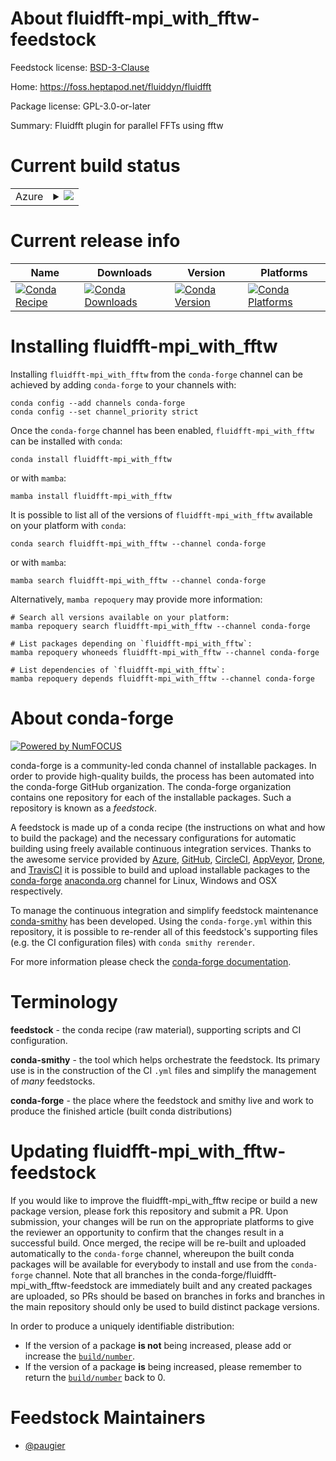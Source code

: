 About fluidfft-mpi_with_fftw-feedstock
======================================

Feedstock license: [BSD-3-Clause](https://github.com/conda-forge/fluidfft-mpi_with_fftw-feedstock/blob/main/LICENSE.txt)

Home: https://foss.heptapod.net/fluiddyn/fluidfft

Package license: GPL-3.0-or-later

Summary: Fluidfft plugin for parallel FFTs using fftw

Current build status
====================


<table>
    
  <tr>
    <td>Azure</td>
    <td>
      <details>
        <summary>
          <a href="https://dev.azure.com/conda-forge/feedstock-builds/_build/latest?definitionId=21858&branchName=main">
            <img src="https://dev.azure.com/conda-forge/feedstock-builds/_apis/build/status/fluidfft-mpi_with_fftw-feedstock?branchName=main">
          </a>
        </summary>
        <table>
          <thead><tr><th>Variant</th><th>Status</th></tr></thead>
          <tbody><tr>
              <td>linux_64_numpy2.0python3.10.____cpython</td>
              <td>
                <a href="https://dev.azure.com/conda-forge/feedstock-builds/_build/latest?definitionId=21858&branchName=main">
                  <img src="https://dev.azure.com/conda-forge/feedstock-builds/_apis/build/status/fluidfft-mpi_with_fftw-feedstock?branchName=main&jobName=linux&configuration=linux%20linux_64_numpy2.0python3.10.____cpython" alt="variant">
                </a>
              </td>
            </tr><tr>
              <td>linux_64_numpy2.0python3.11.____cpython</td>
              <td>
                <a href="https://dev.azure.com/conda-forge/feedstock-builds/_build/latest?definitionId=21858&branchName=main">
                  <img src="https://dev.azure.com/conda-forge/feedstock-builds/_apis/build/status/fluidfft-mpi_with_fftw-feedstock?branchName=main&jobName=linux&configuration=linux%20linux_64_numpy2.0python3.11.____cpython" alt="variant">
                </a>
              </td>
            </tr><tr>
              <td>linux_64_numpy2.0python3.12.____cpython</td>
              <td>
                <a href="https://dev.azure.com/conda-forge/feedstock-builds/_build/latest?definitionId=21858&branchName=main">
                  <img src="https://dev.azure.com/conda-forge/feedstock-builds/_apis/build/status/fluidfft-mpi_with_fftw-feedstock?branchName=main&jobName=linux&configuration=linux%20linux_64_numpy2.0python3.12.____cpython" alt="variant">
                </a>
              </td>
            </tr><tr>
              <td>linux_64_numpy2.0python3.9.____cpython</td>
              <td>
                <a href="https://dev.azure.com/conda-forge/feedstock-builds/_build/latest?definitionId=21858&branchName=main">
                  <img src="https://dev.azure.com/conda-forge/feedstock-builds/_apis/build/status/fluidfft-mpi_with_fftw-feedstock?branchName=main&jobName=linux&configuration=linux%20linux_64_numpy2.0python3.9.____cpython" alt="variant">
                </a>
              </td>
            </tr><tr>
              <td>linux_64_numpy2python3.13.____cp313</td>
              <td>
                <a href="https://dev.azure.com/conda-forge/feedstock-builds/_build/latest?definitionId=21858&branchName=main">
                  <img src="https://dev.azure.com/conda-forge/feedstock-builds/_apis/build/status/fluidfft-mpi_with_fftw-feedstock?branchName=main&jobName=linux&configuration=linux%20linux_64_numpy2python3.13.____cp313" alt="variant">
                </a>
              </td>
            </tr><tr>
              <td>osx_64_numpy2.0python3.10.____cpython</td>
              <td>
                <a href="https://dev.azure.com/conda-forge/feedstock-builds/_build/latest?definitionId=21858&branchName=main">
                  <img src="https://dev.azure.com/conda-forge/feedstock-builds/_apis/build/status/fluidfft-mpi_with_fftw-feedstock?branchName=main&jobName=osx&configuration=osx%20osx_64_numpy2.0python3.10.____cpython" alt="variant">
                </a>
              </td>
            </tr><tr>
              <td>osx_64_numpy2.0python3.11.____cpython</td>
              <td>
                <a href="https://dev.azure.com/conda-forge/feedstock-builds/_build/latest?definitionId=21858&branchName=main">
                  <img src="https://dev.azure.com/conda-forge/feedstock-builds/_apis/build/status/fluidfft-mpi_with_fftw-feedstock?branchName=main&jobName=osx&configuration=osx%20osx_64_numpy2.0python3.11.____cpython" alt="variant">
                </a>
              </td>
            </tr><tr>
              <td>osx_64_numpy2.0python3.12.____cpython</td>
              <td>
                <a href="https://dev.azure.com/conda-forge/feedstock-builds/_build/latest?definitionId=21858&branchName=main">
                  <img src="https://dev.azure.com/conda-forge/feedstock-builds/_apis/build/status/fluidfft-mpi_with_fftw-feedstock?branchName=main&jobName=osx&configuration=osx%20osx_64_numpy2.0python3.12.____cpython" alt="variant">
                </a>
              </td>
            </tr><tr>
              <td>osx_64_numpy2.0python3.9.____cpython</td>
              <td>
                <a href="https://dev.azure.com/conda-forge/feedstock-builds/_build/latest?definitionId=21858&branchName=main">
                  <img src="https://dev.azure.com/conda-forge/feedstock-builds/_apis/build/status/fluidfft-mpi_with_fftw-feedstock?branchName=main&jobName=osx&configuration=osx%20osx_64_numpy2.0python3.9.____cpython" alt="variant">
                </a>
              </td>
            </tr><tr>
              <td>osx_64_numpy2python3.13.____cp313</td>
              <td>
                <a href="https://dev.azure.com/conda-forge/feedstock-builds/_build/latest?definitionId=21858&branchName=main">
                  <img src="https://dev.azure.com/conda-forge/feedstock-builds/_apis/build/status/fluidfft-mpi_with_fftw-feedstock?branchName=main&jobName=osx&configuration=osx%20osx_64_numpy2python3.13.____cp313" alt="variant">
                </a>
              </td>
            </tr>
          </tbody>
        </table>
      </details>
    </td>
  </tr>
</table>

Current release info
====================

| Name | Downloads | Version | Platforms |
| --- | --- | --- | --- |
| [![Conda Recipe](https://img.shields.io/badge/recipe-fluidfft--mpi_with_fftw-green.svg)](https://anaconda.org/conda-forge/fluidfft-mpi_with_fftw) | [![Conda Downloads](https://img.shields.io/conda/dn/conda-forge/fluidfft-mpi_with_fftw.svg)](https://anaconda.org/conda-forge/fluidfft-mpi_with_fftw) | [![Conda Version](https://img.shields.io/conda/vn/conda-forge/fluidfft-mpi_with_fftw.svg)](https://anaconda.org/conda-forge/fluidfft-mpi_with_fftw) | [![Conda Platforms](https://img.shields.io/conda/pn/conda-forge/fluidfft-mpi_with_fftw.svg)](https://anaconda.org/conda-forge/fluidfft-mpi_with_fftw) |

Installing fluidfft-mpi_with_fftw
=================================

Installing `fluidfft-mpi_with_fftw` from the `conda-forge` channel can be achieved by adding `conda-forge` to your channels with:

```
conda config --add channels conda-forge
conda config --set channel_priority strict
```

Once the `conda-forge` channel has been enabled, `fluidfft-mpi_with_fftw` can be installed with `conda`:

```
conda install fluidfft-mpi_with_fftw
```

or with `mamba`:

```
mamba install fluidfft-mpi_with_fftw
```

It is possible to list all of the versions of `fluidfft-mpi_with_fftw` available on your platform with `conda`:

```
conda search fluidfft-mpi_with_fftw --channel conda-forge
```

or with `mamba`:

```
mamba search fluidfft-mpi_with_fftw --channel conda-forge
```

Alternatively, `mamba repoquery` may provide more information:

```
# Search all versions available on your platform:
mamba repoquery search fluidfft-mpi_with_fftw --channel conda-forge

# List packages depending on `fluidfft-mpi_with_fftw`:
mamba repoquery whoneeds fluidfft-mpi_with_fftw --channel conda-forge

# List dependencies of `fluidfft-mpi_with_fftw`:
mamba repoquery depends fluidfft-mpi_with_fftw --channel conda-forge
```


About conda-forge
=================

[![Powered by
NumFOCUS](https://img.shields.io/badge/powered%20by-NumFOCUS-orange.svg?style=flat&colorA=E1523D&colorB=007D8A)](https://numfocus.org)

conda-forge is a community-led conda channel of installable packages.
In order to provide high-quality builds, the process has been automated into the
conda-forge GitHub organization. The conda-forge organization contains one repository
for each of the installable packages. Such a repository is known as a *feedstock*.

A feedstock is made up of a conda recipe (the instructions on what and how to build
the package) and the necessary configurations for automatic building using freely
available continuous integration services. Thanks to the awesome service provided by
[Azure](https://azure.microsoft.com/en-us/services/devops/), [GitHub](https://github.com/),
[CircleCI](https://circleci.com/), [AppVeyor](https://www.appveyor.com/),
[Drone](https://cloud.drone.io/welcome), and [TravisCI](https://travis-ci.com/)
it is possible to build and upload installable packages to the
[conda-forge](https://anaconda.org/conda-forge) [anaconda.org](https://anaconda.org/)
channel for Linux, Windows and OSX respectively.

To manage the continuous integration and simplify feedstock maintenance
[conda-smithy](https://github.com/conda-forge/conda-smithy) has been developed.
Using the ``conda-forge.yml`` within this repository, it is possible to re-render all of
this feedstock's supporting files (e.g. the CI configuration files) with ``conda smithy rerender``.

For more information please check the [conda-forge documentation](https://conda-forge.org/docs/).

Terminology
===========

**feedstock** - the conda recipe (raw material), supporting scripts and CI configuration.

**conda-smithy** - the tool which helps orchestrate the feedstock.
                   Its primary use is in the construction of the CI ``.yml`` files
                   and simplify the management of *many* feedstocks.

**conda-forge** - the place where the feedstock and smithy live and work to
                  produce the finished article (built conda distributions)


Updating fluidfft-mpi_with_fftw-feedstock
=========================================

If you would like to improve the fluidfft-mpi_with_fftw recipe or build a new
package version, please fork this repository and submit a PR. Upon submission,
your changes will be run on the appropriate platforms to give the reviewer an
opportunity to confirm that the changes result in a successful build. Once
merged, the recipe will be re-built and uploaded automatically to the
`conda-forge` channel, whereupon the built conda packages will be available for
everybody to install and use from the `conda-forge` channel.
Note that all branches in the conda-forge/fluidfft-mpi_with_fftw-feedstock are
immediately built and any created packages are uploaded, so PRs should be based
on branches in forks and branches in the main repository should only be used to
build distinct package versions.

In order to produce a uniquely identifiable distribution:
 * If the version of a package **is not** being increased, please add or increase
   the [``build/number``](https://docs.conda.io/projects/conda-build/en/latest/resources/define-metadata.html#build-number-and-string).
 * If the version of a package **is** being increased, please remember to return
   the [``build/number``](https://docs.conda.io/projects/conda-build/en/latest/resources/define-metadata.html#build-number-and-string)
   back to 0.

Feedstock Maintainers
=====================

* [@paugier](https://github.com/paugier/)

